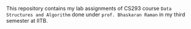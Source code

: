 This repository contains my lab assignments of CS293 course `Data Structures and Algorithm` done under `prof. Bhaskaran Raman` in my third semester at IITB.
